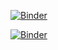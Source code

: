 [![Binder](https://mybinder.org/badge_logo.svg)](https://mybinder.org/v2/gh/csaea/my-first-binder/HEAD)

 
<a href="https://mybinder.org/v2/gh/csaea/my-first-binder/HEAD" target="_blank">
    <img src="https://mybinder.org/badge_logo.svg" alt="Binder">
</a>
